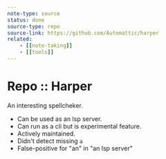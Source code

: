 ```yaml
---
note-type: source
status: done
source-type: repo
source-link: https://github.com/Automattic/harper
related:
    - [[note-taking]]
    - [[tools]]
---
```


# Repo :: Harper

An interesting spellcheker.

- Can be used as an lsp server.
- Can run as a cli but is experimental feature.
- Actively maintained.
- Didn't detect missing `a`
- False-positive for "an" in "an lsp server"
